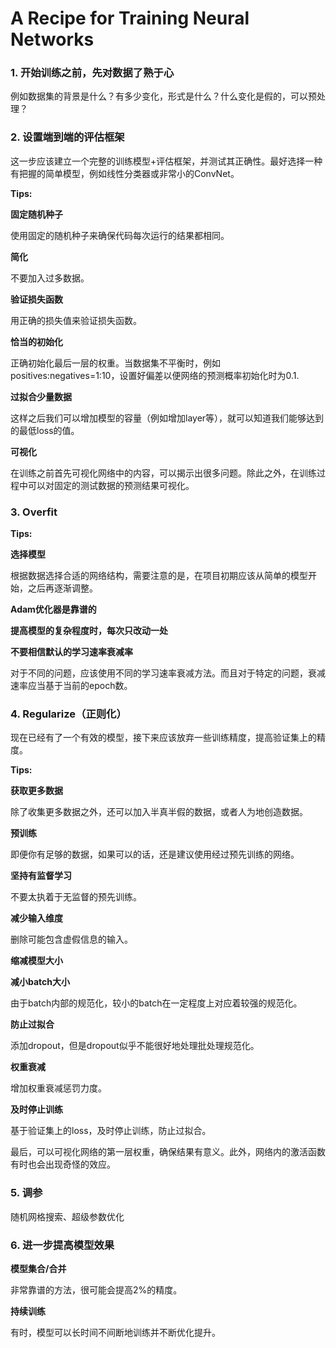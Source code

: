 # A Recipe for Training Neural Networks

### 1. 开始训练之前，先对数据了熟于心

例如数据集的背景是什么？有多少变化，形式是什么？什么变化是假的，可以预处理？

### 2. 设置端到端的评估框架

这一步应该建立一个完整的训练模型+评估框架，并测试其正确性。最好选择一种有把握的简单模型，例如线性分类器或非常小的ConvNet。

**Tips:**

**固定随机种子**

使用固定的随机种子来确保代码每次运行的结果都相同。

**简化**

不要加入过多数据。

**验证损失函数**

用正确的损失值来验证损失函数。

**恰当的初始化**

正确初始化最后一层的权重。当数据集不平衡时，例如positives:negatives=1:10，设置好偏差以便网络的预测概率初始化时为0.1.

**过拟合少量数据**

这样之后我们可以增加模型的容量（例如增加layer等），就可以知道我们能够达到的最低loss的值。

**可视化**

在训练之前首先可视化网络中的内容，可以揭示出很多问题。除此之外，在训练过程中可以对固定的测试数据的预测结果可视化。

### 3. Overfit

**Tips:**

**选择模型**

根据数据选择合适的网络结构，需要注意的是，在项目初期应该从简单的模型开始，之后再逐渐调整。

**Adam优化器是靠谱的**

**提高模型的复杂程度时，每次只改动一处**

**不要相信默认的学习速率衰减率**

对于不同的问题，应该使用不同的学习速率衰减方法。而且对于特定的问题，衰减速率应当基于当前的epoch数。

### 4. Regularize（正则化）

现在已经有了一个有效的模型，接下来应该放弃一些训练精度，提高验证集上的精度。

**Tips:**

**获取更多数据**

除了收集更多数据之外，还可以加入半真半假的数据，或者人为地创造数据。

**预训练**

即便你有足够的数据，如果可以的话，还是建议使用经过预先训练的网络。

**坚持有监督学习**

不要太执着于无监督的预先训练。

**减少输入维度**

删除可能包含虚假信息的输入。

**缩减模型大小**

**减小batch大小**

由于batch内部的规范化，较小的batch在一定程度上对应着较强的规范化。

**防止过拟合**

添加dropout，但是dropout似乎不能很好地处理批处理规范化。

**权重衰减**

增加权重衰减惩罚力度。

**及时停止训练**

基于验证集上的loss，及时停止训练，防止过拟合。



最后，可以可视化网络的第一层权重，确保结果有意义。此外，网络内的激活函数有时也会出现奇怪的效应。

### 5. 调参

随机网格搜索、超级参数优化

### 6. 进一步提高模型效果

**模型集合/合并**

非常靠谱的方法，很可能会提高2%的精度。

**持续训练**

有时，模型可以长时间不间断地训练并不断优化提升。